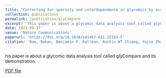 ```yaml
---
title: "Correcting for sparsity and interdependence in glycomics by accounting for glycan biosynthesis"
collection: publications
permalink: /publication/glyCompare
excerpt: 'This paper is about a glycomic data analysis tool called glyCompare and its demonstration.'
date: 2021-08-17'
venue: 'Nature Communications'
paperurl: 'https://doi.org/10.1038/s41467-021-25183-5'
citation: 'Bao, Bokan, Benjamin P. Kellman, Austin WT Chiang, Yujie Zhang, James T. Sorrentino, Austin K. York, Mahmoud A. Mohammad, Morey W. Haymond, Lars Bode, and Nathan E. Lewis. "Correcting for sparsity and interdependence in glycomics by accounting for glycan biosynthesis." Nature communications 12, no. 1 (2021): 1-14.'
---
```

his paper is about a glycomic data analysis tool called glyCompare and its demonstration.

[PDF file](https://www.nature.com/articles/s41467-021-25183-5.pdf)

